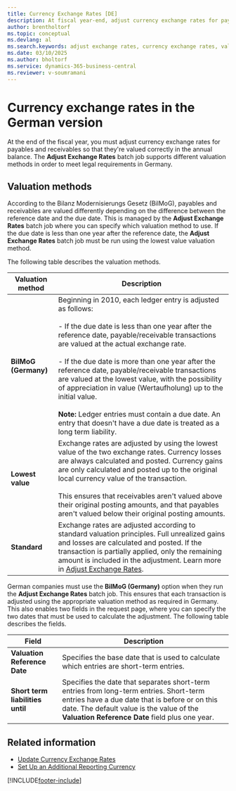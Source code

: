 ```yaml
---
title: Currency Exchange Rates [DE]
description: At fiscal year-end, adjust currency exchange rates for payables and receivables to ensure accurate annual balance valuation.
author: brentholtorf
ms.topic: conceptual
ms.devlang: al
ms.search.keywords: adjust exchange rates, currency exchange rates, valuation methods, German version, Germany
ms.date: 03/10/2025
ms.author: bholtorf
ms.service: dynamics-365-business-central
ms.reviewer: v-soumramani
---
```


# Currency exchange rates in the German version

At the end of the fiscal year, you must adjust currency exchange rates for payables and receivables so that they're valued correctly in the annual balance. The **Adjust Exchange Rates** batch job supports different valuation methods in order to meet legal requirements in Germany.  

## Valuation methods

According to the Bilanz Modernisierungs Gesetz (BilMoG), payables and receivables are valued differently depending on the difference between the reference date and the due date. This is managed by the **Adjust Exchange Rates** batch job where you can specify which valuation method to use. If the due date is less than one year after the reference date, the **Adjust Exchange Rates** batch job must be run using the lowest value valuation method.  

The following table describes the valuation methods.  

|Valuation method|Description|  
|----------------------|---------------------------------------|  
|**BilMoG (Germany)**|Beginning in 2010, each ledger entry is adjusted as follows:<br><br/>- If the due date is less than one year after the reference date, payable/receivable transactions are valued at the actual exchange rate.<br><br/>- If the due date is more than one year after the reference date, payable/receivable transactions are valued at the lowest value, with the possibility of appreciation in value (Wertaufholung) up to the initial value. <br><br/>**Note:** Ledger entries must contain a due date. An entry that doesn't have a due date is treated as a long term liability.|  
|**Lowest value**|Exchange rates are adjusted by using the lowest value of the two exchange rates. Currency losses are always calculated and posted. Currency gains are only calculated and posted up to the original local currency value of the transaction.<br><br/> This ensures that receivables aren't valued above their original posting amounts, and that payables aren't valued below their original posting amounts.|  
|**Standard**|Exchange rates are adjusted according to standard valuation principles. Full unrealized gains and losses are calculated and posted. If the transaction is partially applied, only the remaining amount is included in the adjustment. Learn more in [Adjust Exchange Rates](#valuation-methods).|  

German companies must use the **BilMoG (Germany)** option when they run the **Adjust Exchange Rates** batch job. This ensures that each transaction is adjusted using the appropriate valuation method as required in Germany. This also enables two fields in the request page, where you can specify the two dates that must be used to calculate the adjustment. The following table describes the fields.  

|Field|Description|  
|---------------------------------|---------------------------------------|  
|**Valuation Reference Date**|Specifies the base date that is used to calculate which entries are short-term entries.|  
|**Short term liabilities until**|Specifies the date that separates short-term entries from long-term entries. Short-term entries have a due date that is before or on this date. The default value is the value of the **Valuation Reference Date** field plus one year.|  

## Related information

- [Update Currency Exchange Rates](../../finance-how-update-currencies.md)  
- [Set Up an Additional Reporting Currency](../../finance-how-setup-additional-currencies.md)

[!INCLUDE[footer-include](../../includes/footer-banner.md)]

